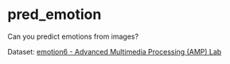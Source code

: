 # pred_emotion
Can you predict emotions from images? 

Dataset: [emotion6 - Advanced Multimedia Processing (AMP) Lab](http://chenlab.ece.cornell.edu/downloads.html)

